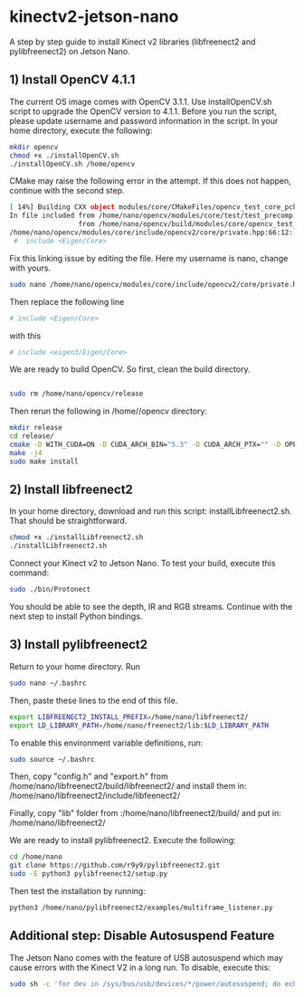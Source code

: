 # kinectv2-jetson-nano
A step by step guide to install Kinect v2 libraries (libfreenect2 and pylibfreenect2) on Jetson Nano.

## 1) Install OpenCV 4.1.1

The current OS image comes with OpenCV 3.1.1. Use installOpenCV.sh script to upgrade the OpenCV version to 4.1.1. Before you run the script, please update username and password information in the script. In your home directory, execute the following:

```bash
mkdir opencv
chmod +x ./installOpenCV.sh
./installOpenCV.sh /home/opencv
```

CMake may raise the following error in the attempt. If this does not happen, continue with the second step.

```bash
[ 14%] Building CXX object modules/core/CMakeFiles/opencv_test_core_pch_dephelp.dir/opencv_test_core_pch_dephelp.cxx.o
In file included from /home/nano/opencv/modules/core/test/test_precomp.hpp:12,
                 from /home/nano/opencv/build/modules/core/opencv_test_core_pch_dephelp.cxx:1:
/home/nano/opencv/modules/core/include/opencv2/core/private.hpp:66:12: fatal error: Eigen/Core: No such file or directory
 #  include <Eigen/Core>
```

Fix this linking issue by editing the file. Here my username is nano, change with yours.

```bash
sudo nano /home/nano/opencv/modules/core/include/opencv2/core/private.hpp
```

Then replace the following line

```bash
# include <Eigen/Core>
```
with this

```bash
# include <eigen3/Eigen/Core>
```

We are ready to build OpenCV. So first, clean the build directory.

```bash

sudo rm /home/nano/opencv/release

```

Then rerun the following in /home/<your-username>/opencv directory:

```bash
mkdir release
cd release/
cmake -D WITH_CUDA=ON -D CUDA_ARCH_BIN="5.3" -D CUDA_ARCH_PTX="" -D OPENCV_EXTRA_MODULES_PATH=../../opencv_contrib-4.1.1/modules -D WITH_GSTREAMER=ON -D WITH_LIBV4L=ON -D BUILD_opencv_python2=ON -D BUILD_opencv_python3=ON -D BUILD_TESTS=OFF -D BUILD_PERF_TESTS=OFF -D BUILD_EXAMPLES=OFF -D CMAKE_BUILD_TYPE=RELEASE -D CMAKE_INSTALL_PREFIX=/usr/local ..
make -j4
sudo make install
```

## 2) Install libfreenect2

In your home directory, download and run this script: installLibfreenect2.sh. That should be straightforward.

```bash
chmod +x ./installLibfreenect2.sh
./installLibfreenect2.sh
```

Connect your Kinect v2 to Jetson Nano. To test your build, execute this command:

```bash
sudo ./bin/Protonect
```

You should be able to see the depth, IR and RGB streams. Continue with the next step to install Python bindings.

## 3) Install pylibfreenect2

Return to your home directory. Run

```bash
sudo nano ~/.bashrc
```
Then, paste these lines to the end of this file.

```bash
export LIBFREENECT2_INSTALL_PREFIX=/home/nano/libfreenect2/
export LD_LIBRARY_PATH=/home/nano/freenect2/lib:$LD_LIBRARY_PATH
```

To enable this environment variable definitions, run:

```bash
sudo source ~/.bashrc
```
Then, copy "config.h" and "export.h" from /home/nano/libfreenect2/build/libfreenect2/ and install them in: /home/nano/libfreenect2/include/libfeenect2/

Finally, copy "lib" folder from :/home/nano/libfreenect2/build/ and put in: /home/nano/libfreenect2/

We are ready to install pylibfreenect2. Execute the following:

```bash
cd /home/nano
git clone https://github.com/r9y9/pylibfreenect2.git
sudo -E python3 pylibfreenect2/setup.py
```

Then test the installation by running:
```bash
python3 /home/nano/pylibfreenect2/examples/multiframe_listener.py 
```

## Additional step: Disable Autosuspend Feature

The Jetson Nano comes with the feature of USB autosuspend which may cause errors with the Kinect V2 in a long run. To disable, execute this:


```bash
sudo sh -c 'for dev in /sys/bus/usb/devices/*/power/autosuspend; do echo -1 >$dev; done'```
```



